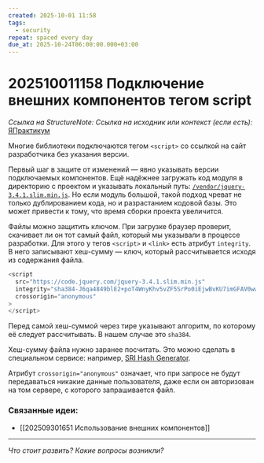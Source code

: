 ```yaml
---
created: 2025-10-01 11:58
tags:
  - security
repeat: spaced every day
due_at: 2025-10-24T06:00:00.000+03:00
---
```

# 202510011158 Подключение внешних компонентов тегом script

*Ссылка на StructureNote:*
*Ссылка на исходник или контекст (если есть):* [ЯПрактикум](https://practicum.yandex.ru/learn/backend-nodejs/courses/16b47298-e20d-4fde-9619-1ab305039a00/sprints/564238/topics/511a777e-323b-4964-9150-d06eaeb48080/lessons/c65352da-9fb2-44fe-b79b-4f6cfc50586b/)

Многие библиотеки подключаются тегом `<script>` со ссылкой на сайт разработчика без указания версии.

Первый шаг в защите от изменений — явно указывать версии подключаемых компонентов. Ещё надёжнее загружать код модуля в директорию с проектом и указывать локальный путь: [`/vendor/jquery-3.4.1.slim.min.js`](https://code.jquery.com/jquery-3.4.1.slim.min.js). Но если модуль большой, такой подход чреват не только дублированием кода, но и разрастанием кодовой базы. Это может привести к тому, что время сборки проекта увеличится.

Файлы можно защитить ключом. При загрузке браузер проверит, скачивает ли он тот самый файл, который мы указывали в процессе разработки. Для этого у тегов `<script>` и `<link>` есть атрибут `integrity`. В него записывают хеш-сумму — ключ, который рассчитывается исходя из содержания файла.

```ts
<script
  src="https://code.jquery.com/jquery-3.4.1.slim.min.js"
  integrity="sha384-J6qa4849blE2+poT4WnyKhv5vZF5SrPo0iEjwBvKU7imGFAV0wwj1yYfoRSJoZ+n" 
  crossorigin="anonymous"
>
</script>
```

Перед самой хеш-суммой через тире указывают алгоритм, по которому её следует рассчитывать. В нашем случае это `sha384`.

Хеш-сумму файла нужно заранее посчитать. Это можно сделать в специальном сервисе: например, [SRI Hash Generator](https://www.srihash.org/).

Атрибут `crossorigin="anonymous"` означает, что при запросе не будут передаваться никакие данные пользователя, даже если он авторизован на том сервере, с которого запрашивается файл.

### Связанные идеи:

* [[202509301651 Использование внешних компонентов]]

---

*Что стоит развить? Какие вопросы возникли?*
